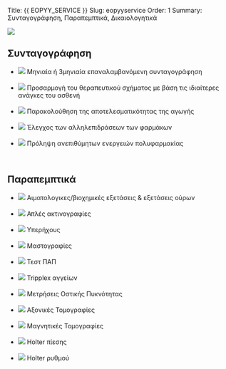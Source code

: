 Title: {{ EOPYY_SERVICE }}
Slug: eopyyservice
Order: 1
Summary: Συνταγογράφηση, Παραπεμπτικά, Δικαιολογητικά

<div class="contact-list">
    <div class="contact-item">
        <img src="{{ SITEURL }}/images/services/eopyy.png"/>
    </div>
    <div class="contact-item">
        <h2>Συνταγογράφηση</h2>  
        <ul>
            <li> <img  src="{{ SITEURL }}/images/bullet.png"/> Μηνιαία ή 3μηνιαία επαναλαμβανόμενη συνταγογράφηση </li>
        <br>
            <li> <img  src="{{ SITEURL }}/images/bullet.png"/> Προσαρμογή του θεραπευτικού σχήματος με βάση τις ιδιαίτερες ανάγκες του ασθενή</li>
        <br>
            <li> <img  src="{{ SITEURL }}/images/bullet.png"/> Παρακολούθηση της αποτελεσματικότητας της αγωγής</li>
        <br>
            <li> <img  src="{{ SITEURL }}/images/bullet.png"/> Έλεγχος των αλληλεπιδράσεων των φαρμάκων</li>
        <br>
            <li> <img  src="{{ SITEURL }}/images/bullet.png"/> Πρόληψη ανεπιθύμητων ενεργειών πολυφαρμακίας</li>
        </ul>        
        <br/>        
        <h2>Παραπεμπτικά</h2>  
        <ul>
            <li> <img  src="{{ SITEURL }}/images/bullet.png"/> Αιματολογικες/βιοχημικές εξετάσεις & εξετάσεις ούρων </li>
        <br>
            <li> <img  src="{{ SITEURL }}/images/bullet.png"/> Απλές ακτινογραφίες </li>
        <br>
            <li> <img  src="{{ SITEURL }}/images/bullet.png"/> Υπερήχους</li>
        <br>
            <li> <img  src="{{ SITEURL }}/images/bullet.png"/> Μαστογραφίες</li>
        <br>
            <li> <img  src="{{ SITEURL }}/images/bullet.png"/> Τεστ ΠΑΠ</li>
        <br>
            <li> <img  src="{{ SITEURL }}/images/bullet.png"/> Tripplex αγγείων </li>
        <br>
            <li> <img  src="{{ SITEURL }}/images/bullet.png"/>  Μετρήσεις Οστικής Πυκνότητας </li>
        <br>
            <li> <img  src="{{ SITEURL }}/images/bullet.png"/> Αξονικές Τομογραφίες </li>
        <br>
            <li> <img  src="{{ SITEURL }}/images/bullet.png"/> Μαγνητικές Τομογραφίες</li>
        <br>
            <li> <img  src="{{ SITEURL }}/images/bullet.png"/> Holter πίεσης </li>
        <br>
            <li> <img  src="{{ SITEURL }}/images/bullet.png"/> Ηolter ρυθμού </li>
        </ul>
    </div>    
</div>
